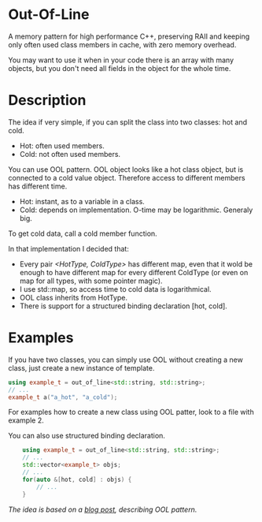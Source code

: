 # Out-Of-Line
A memory pattern for high performance C++, preserving RAII 
and keeping only often used class members in cache, with zero memory overhead.

You may want to use it when in your code there is an array with many
objects, but you don't need all fields in the object for the whole time.

# Description
The idea if very simple, if you can split the class into two classes: hot and cold.
- Hot: often used members.
- Cold: not often used members.

You can use OOL pattern. OOL object looks like a hot class object, but is connected
to a cold value object. Therefore access to different members has different time.
- Hot: instant, as to a variable in a class.
- Cold: depends on implementation. O-time may be logarithmic. Generaly big.

To get cold data, call a cold member function.

In that implementation I decided that:
- Every pair *<HotType, ColdType>* has different map, even that it wold be enough to
    have different map for every different ColdType (or even on map for all types, with some pointer magic).
- I use std::map, so access time to cold data is logarithmical.
- OOL class inherits from HotType.
- There is support for a structured binding declaration [hot, cold].

# Examples

If you have two classes, you can simply use OOL
without creating a new class, just create a new instance of template.
```cpp
using example_t = out_of_line<std::string, std::string>;
// ...
example_t a("a_hot", "a_cold");
```

For examples how to create a new class using OOL patter, look to a file with example 2.

You can also use structured binding declaration.
```cpp
    using example_t = out_of_line<std::string, std::string>;
    // ...
    std::vector<example_t> objs;
    // ...
    for(auto &[hot, cold] : objs) {
        // ...
    }
```


*The idea is based on a [blog post](https://blog.headlandstech.com/2018/08/15/outofline-a-memory-locality-pattern-for-high-performance-c/), describing OOL pattern.*
